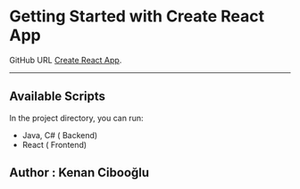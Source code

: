 # Getting Started with Create React App

GitHub URL [Create React App](https://github.com/facebook/create-react-app).

-----------------------------------------------------------------------------

## Available Scripts

In the project directory, you can run:

- Java, C# ( Backend)
- React    ( Frontend)

## Author : Kenan Cibooğlu
